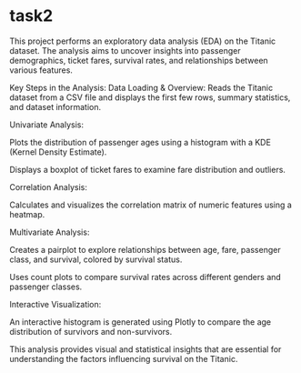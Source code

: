 # task2

This project performs an exploratory data analysis (EDA) on the Titanic dataset. The analysis aims to uncover insights into passenger demographics, ticket fares, survival rates, and relationships between various features.

Key Steps in the Analysis:
Data Loading & Overview: Reads the Titanic dataset from a CSV file and displays the first few rows, summary statistics, and dataset information.

Univariate Analysis:

Plots the distribution of passenger ages using a histogram with a KDE (Kernel Density Estimate).

Displays a boxplot of ticket fares to examine fare distribution and outliers.

Correlation Analysis:

Calculates and visualizes the correlation matrix of numeric features using a heatmap.

Multivariate Analysis:

Creates a pairplot to explore relationships between age, fare, passenger class, and survival, colored by survival status.

Uses count plots to compare survival rates across different genders and passenger classes.

Interactive Visualization:

An interactive histogram is generated using Plotly to compare the age distribution of survivors and non-survivors.

This analysis provides visual and statistical insights that are essential for understanding the factors influencing survival on the Titanic.








